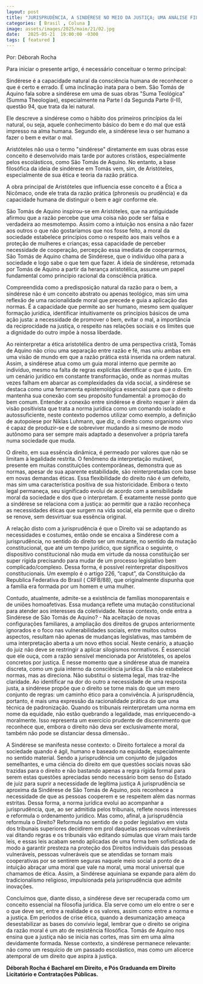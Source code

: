 ```yaml
---
layout: post
title: "JURISPRUDÊNCIA, A SINDÉRESE NO MEIO DA JUSTIÇA; UMA ANÁLISE FILOSÓFICA SOBRE A JUSTIÇA EM TOMÁS DE AQUINO"
categories: [ Brasil , Coluna ]
image: assets/images/2025/maio/21/02.jpg
date:   2025-05-21  19:00:00 -0300
tags: [ featured ]
---
```

Por: Déborah Rocha

Para iniciar o presente artigo, é necessário conceituar o termo principal:

Sindérese é a capacidade natural da consciência humana de reconhecer o que é certo e errado. É uma inclinação inata para o bem. São Tomás de Aquino fala sobre a sindérese em uma de suas obras "Suma Teológica" (Summa Theologiae), especialmente na Parte I da Segunda Parte (I-II), questão 94, que trata da lei natural.

Ele descreve a sindérese como o hábito dos primeiros princípios da lei natural, ou seja, aquele conhecimento básico do bem e do mal que está impresso na alma humana. Segundo ele, a sindérese leva o ser humano a fazer o bem e evitar o mal.

Aristóteles não usa o termo "sindérese" diretamente em suas obras esse conceito é desenvolvido mais tarde por autores cristãos, especialmente pelos escolásticos, como São Tomás de Aquino. No entanto, a base filosófica da ideia de sindérese em Tomás vem, sim, de Aristóteles, especialmente de sua ética e teoria da razão prática.

A obra principal de Aristóteles que influencia esse conceito é a Ética a Nicômaco, onde ele trata da razão prática (phronesis ou prudência) e da capacidade humana de distinguir o bem e agir conforme ele.

São Tomás de Aquino inspirou-se em Aristóteles, que na antiguidade afirmou que a razão percebe que uma coisa não pode ser falsa e verdadeira ao mesmotempo. Assim como a intuição nos ensina a não fazer aos outros o que não gostaríamos que nos fosse feito, a moral da sociedade estabelece princípios como o respeito aos mais velhos e a proteção de mulheres e crianças; essa capacidade de perceber necessidade de cooperação, percepção essa imediata de cooperarmos, São Tomás de Aquino chama de Sindérese, que o indivíduo olha para a sociedade e logo sabe o que tem que fazer. A ideia de sindérese, retomada por Tomás de Aquino a partir da herança aristotélica, assume um papel fundamental como princípio racional da consciência prática.

Compreendida como a predisposição natural da razão para o bem, a sindérese não é um conceito abstrato ou apenas teológico, mas sim uma reflexão de uma racionalidade moral que precede e guia a aplicação das normas. É a capacidade que permite ao ser humano, mesmo sem qualquer formação jurídica, identificar intuitivamente os princípios básicos de uma ação justa: a necessidade de promover o bem, evitar o mal, a importância da reciprocidade na justiça, o respeito nas relações sociais e os limites que a dignidade do outro impõe à nossa liberdade.

Ao reinterpretar a ética aristotélica dentro de uma perspectiva cristã, Tomás de Aquino não criou uma separação entre razão e fé, mas uniu ambas em uma visão de mundo em que a razão prática está inserida na ordem natural. Assim, a sindérese atua como um guia moral interno que permite ao indivíduo, mesmo na falta de regras explícitas identificar o que é justo. Em um cenário jurídico em constante transformação, onde as normas muitas vezes falham em abarcar as complexidades da vida social, a sindérese se destaca como uma ferramenta epistemológica essencial para que o direito mantenha sua conexão com seu propósito fundamental: a promoção do bem comum. Entender a conexão entre sindérese e direito requer ir além da visão positivista que trata a norma jurídica como um comando isolado e autossuficiente, neste contexto podemos utilizar como exemplo, a definição de autopoiese por Niklas Luhmann, que diz, o direito como organismo vivo é capaz de produzir-se e de sobreviver mudando a si mesmo de modo autônomo para ser sempre mais adaptado a desenvolver a própria tarefa numa sociedade que muda.

O direito, em sua essência dinâmica, é permeado por valores que não se limitam à legalidade restrita. O fenômeno da interpretação mutável, presente em muitas constituições contemporâneas, demonstra que as normas, apesar de sua aparente estabilidade, são reinterpretadas com base em novas demandas éticas. Essa flexibilidade do direito não é um defeito, mas sim uma característica positiva de sua historicidade. Embora o texto legal permaneça, seu significado evolui de acordo com a sensibilidade moral da sociedade e dos que o interpretam. É exatamente nesse ponto que a sindérese se relaciona com a justiça: ao permitir que a razão reconheça as necessidades éticas que surgem na vida social, ela permite que o direito se renove, sem desvirtuar sua essência original.

A relação disto com a jurisprudência é que o Direito vai se adaptando as necessidades e costumes, então onde se encaixa a Sindérese com a jurisprudência, no sentido do direito ser um mutante, no sentido da mutação constitucional, que até um tempo jurídico, que significa o seguinte, o dispositivo constitucional não muda em virtude da nossa constituição ser super rígida precisando para mudar de um processo legislativo bem complicado/complexo. Dessa forma, é possível reinterpretar dispositivos constitucionais. Um exemplo é o artigo 226, “caput”, da Constituição da Republica Federativa do Brasil ( CRFB/88), que originalmente dispunha que a família era formada por um homem e uma mulher.

Contudo, atualmente, admite-se a existência de famílias monoparentais e de uniões homoafetivas. Essa mudança reflete uma mutação constitucional para atender aos interesses da coletividade. Nesse contexto, onde entra a Sindérese de São Tomás de Aquino? - Na aceitação de novas configurações familiares, a ampliação dos direitos de grupos anteriormente ignorados e o foco nas vulnerabilidades sociais, entre muitos outros aspectos, resultam não apenas de mudanças legislativas, mas também de uma interpretação aberta a um novo ethos social. Neste cenário, a atuação do juiz não deve se restringir a aplicar silogismos normativos. É essencial que ele ouça, com a razão sensível mencionada por Aristóteles, os apelos concretos por justiça. É nesse momento que a sindérese atua de maneira discreta, como um guia interno da consciência jurídica. Ela não estabelece normas, mas as direciona. Não substitui o sistema legal, mas traz-lhe claridade. Ao identificar na dor do outro a necessidade de uma resposta justa, a sindérese propõe que o direito se torne mais do que um mero conjunto de regras: um caminho ético para a convivência. A jurisprudência, portanto, é mais uma expressão da racionalidade prática do que uma técnica de padronização. Quando os tribunais reinterpretam uma norma em nome da equidade, não estão quebrando a legalidade, mas enriquecendo-a moralmente. Isso representa um exercício prudente de discernimento que reconhece que, embora o direito não deva ser exclusivamente moral, também não pode se distanciar dessa dimensão..

A Sindérese se manifesta nesse contexto: o Direito fortalece a moral da sociedade quando é ágil, humano e baseado na equidade, especialmente no sentido material. Sendo a jurisprudência um conjunto de julgados semelhantes, e uma ciência do direito em que questões sociais novas são trazidas para o direito e não bastando apenas a regra rígida formal para serem estas questões apreciadas sendo necessário bom senso do Estado de juiz para suprir a necessidade de legítima justiça A jurisprudência se aproxima da Sindérese de São Tomás de Aquino, pois reconhece a necessidade de que as pessoas cooperem e se respeitem além das normas estritas. Dessa forma, a norma jurídica evolui ao acompanhar a jurisprudência, que, ao ser admitida pelos tribunais, reflete novos interesses e reformula o ordenamento jurídico. Mas como, afinal, a jurisprudência reformula o Direito? Reformula no sentido de o poder legislativo em vista dos tribunais superiores decidirem em prol daquelas pessoas vulneráveis vai ditando regras e os tribunais vão editando súmulas que viram mais tarde leis, e essas leis acabam sendo aplicadas de uma forma bem sofisticada de modo a garantir presteza na proteção dos Direitos individuais das pessoas vulneráveis, pessoas vulneráveis que se atendidas se tornam mais cooperativas por se sentirem seguras naquele meio social a ponto de a intuição abraçar uma moral que vale na moral, uma moral universal que chamamos de ética. Assim, a Sindérese aquiniana se expande para além do tradicionalismo religioso, impulsionada pela jurisprudência que admite inovações.

Concluímos que, diante disso, a sindérese deve ser recuperada como um conceito essencial na filosofia jurídica. Ela serve como um elo entre o ser e o que deve ser, entre a realidade e os valores, assim como entre a norma e a justiça. Em períodos de crise ética, quando a desumanização ameaça desestabilizar as bases do convívio legal, lembrar que o direito se origina da razão moral é um ato de resistência filosófica. Tomás de Aquino nos ensina que a justiça não se inicia nas cortes, mas sim em uma alma devidamente formada. Nesse contexto, a sindérese permanece relevante: não como um resquício de um passado escolástico, mas como um alicerce atemporal de um direito que aspira à justiça.

**Déborah Rocha é Bacharel em Direito, e Pós Graduanda em Direito Licitatório e Contratações Públicas.**
